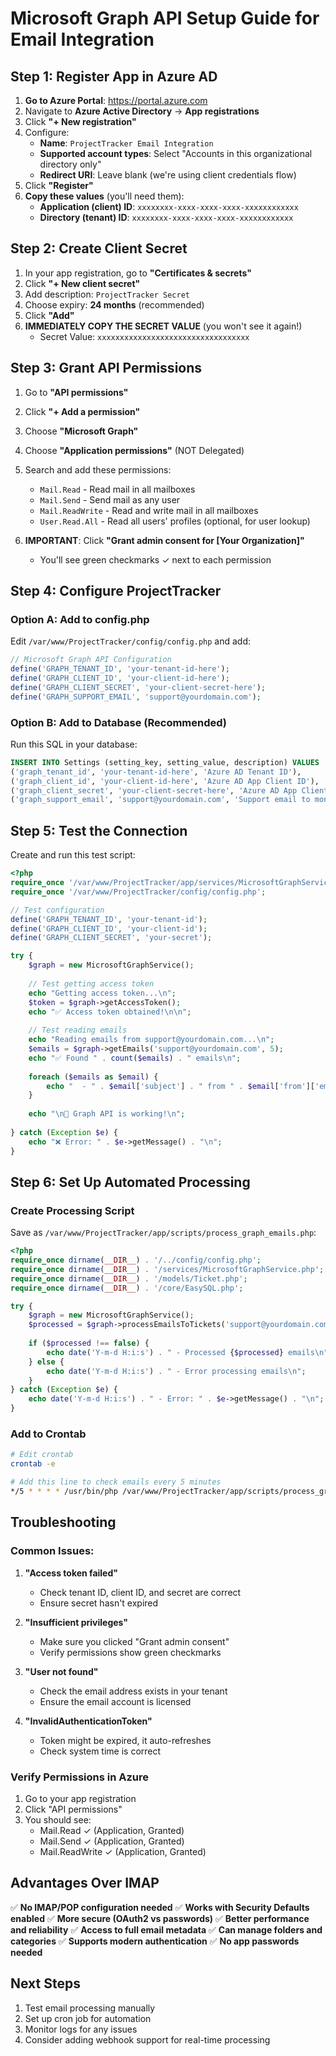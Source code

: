 # Microsoft Graph API Setup Guide for Email Integration

## Step 1: Register App in Azure AD

1. **Go to Azure Portal**: https://portal.azure.com
2. Navigate to **Azure Active Directory** → **App registrations**
3. Click **"+ New registration"**
4. Configure:
   - **Name**: `ProjectTracker Email Integration`
   - **Supported account types**: Select "Accounts in this organizational directory only"
   - **Redirect URI**: Leave blank (we're using client credentials flow)
5. Click **"Register"**
6. **Copy these values** (you'll need them):
   - **Application (client) ID**: `xxxxxxxx-xxxx-xxxx-xxxx-xxxxxxxxxxxx`
   - **Directory (tenant) ID**: `xxxxxxxx-xxxx-xxxx-xxxx-xxxxxxxxxxxx`

## Step 2: Create Client Secret

1. In your app registration, go to **"Certificates & secrets"**
2. Click **"+ New client secret"**
3. Add description: `ProjectTracker Secret`
4. Choose expiry: **24 months** (recommended)
5. Click **"Add"**
6. **IMMEDIATELY COPY THE SECRET VALUE** (you won't see it again!)
   - Secret Value: `xxxxxxxxxxxxxxxxxxxxxxxxxxxxxxxxxx`

## Step 3: Grant API Permissions

1. Go to **"API permissions"**
2. Click **"+ Add a permission"**
3. Choose **"Microsoft Graph"**
4. Choose **"Application permissions"** (NOT Delegated)
5. Search and add these permissions:
   - `Mail.Read` - Read mail in all mailboxes
   - `Mail.Send` - Send mail as any user
   - `Mail.ReadWrite` - Read and write mail in all mailboxes
   - `User.Read.All` - Read all users' profiles (optional, for user lookup)

6. **IMPORTANT**: Click **"Grant admin consent for [Your Organization]"**
   - You'll see green checkmarks ✓ next to each permission

## Step 4: Configure ProjectTracker

### Option A: Add to config.php

Edit `/var/www/ProjectTracker/config/config.php` and add:

```php
// Microsoft Graph API Configuration
define('GRAPH_TENANT_ID', 'your-tenant-id-here');
define('GRAPH_CLIENT_ID', 'your-client-id-here');
define('GRAPH_CLIENT_SECRET', 'your-client-secret-here');
define('GRAPH_SUPPORT_EMAIL', 'support@yourdomain.com');
```

### Option B: Add to Database (Recommended)

Run this SQL in your database:

```sql
INSERT INTO Settings (setting_key, setting_value, description) VALUES
('graph_tenant_id', 'your-tenant-id-here', 'Azure AD Tenant ID'),
('graph_client_id', 'your-client-id-here', 'Azure AD App Client ID'),
('graph_client_secret', 'your-client-secret-here', 'Azure AD App Client Secret'),
('graph_support_email', 'support@yourdomain.com', 'Support email to monitor');
```

## Step 5: Test the Connection

Create and run this test script:

```php
<?php
require_once '/var/www/ProjectTracker/app/services/MicrosoftGraphService.php';
require_once '/var/www/ProjectTracker/config/config.php';

// Test configuration
define('GRAPH_TENANT_ID', 'your-tenant-id');
define('GRAPH_CLIENT_ID', 'your-client-id');
define('GRAPH_CLIENT_SECRET', 'your-secret');

try {
    $graph = new MicrosoftGraphService();
    
    // Test getting access token
    echo "Getting access token...\n";
    $token = $graph->getAccessToken();
    echo "✅ Access token obtained!\n\n";
    
    // Test reading emails
    echo "Reading emails from support@yourdomain.com...\n";
    $emails = $graph->getEmails('support@yourdomain.com', 5);
    echo "✅ Found " . count($emails) . " emails\n";
    
    foreach ($emails as $email) {
        echo "  - " . $email['subject'] . " from " . $email['from']['emailAddress']['address'] . "\n";
    }
    
    echo "\n🎉 Graph API is working!\n";
    
} catch (Exception $e) {
    echo "❌ Error: " . $e->getMessage() . "\n";
}
```

## Step 6: Set Up Automated Processing

### Create Processing Script

Save as `/var/www/ProjectTracker/app/scripts/process_graph_emails.php`:

```php
<?php
require_once dirname(__DIR__) . '/../config/config.php';
require_once dirname(__DIR__) . '/services/MicrosoftGraphService.php';
require_once dirname(__DIR__) . '/models/Ticket.php';
require_once dirname(__DIR__) . '/core/EasySQL.php';

try {
    $graph = new MicrosoftGraphService();
    $processed = $graph->processEmailsToTickets('support@yourdomain.com');
    
    if ($processed !== false) {
        echo date('Y-m-d H:i:s') . " - Processed {$processed} emails\n";
    } else {
        echo date('Y-m-d H:i:s') . " - Error processing emails\n";
    }
} catch (Exception $e) {
    echo date('Y-m-d H:i:s') . " - Error: " . $e->getMessage() . "\n";
}
```

### Add to Crontab

```bash
# Edit crontab
crontab -e

# Add this line to check emails every 5 minutes
*/5 * * * * /usr/bin/php /var/www/ProjectTracker/app/scripts/process_graph_emails.php >> /var/log/email_processing.log 2>&1
```

## Troubleshooting

### Common Issues:

1. **"Access token failed"**
   - Check tenant ID, client ID, and secret are correct
   - Ensure secret hasn't expired

2. **"Insufficient privileges"**
   - Make sure you clicked "Grant admin consent"
   - Verify permissions show green checkmarks

3. **"User not found"**
   - Check the email address exists in your tenant
   - Ensure the email account is licensed

4. **"InvalidAuthenticationToken"**
   - Token might be expired, it auto-refreshes
   - Check system time is correct

### Verify Permissions in Azure

1. Go to your app registration
2. Click "API permissions"
3. You should see:
   - Mail.Read ✓ (Application, Granted)
   - Mail.Send ✓ (Application, Granted)
   - Mail.ReadWrite ✓ (Application, Granted)

## Advantages Over IMAP

✅ **No IMAP/POP configuration needed**
✅ **Works with Security Defaults enabled**
✅ **More secure (OAuth2 vs passwords)**
✅ **Better performance and reliability**
✅ **Access to full email metadata**
✅ **Can manage folders and categories**
✅ **Supports modern authentication**
✅ **No app passwords needed**

## Next Steps

1. Test email processing manually
2. Set up cron job for automation
3. Monitor logs for any issues
4. Consider adding webhook support for real-time processing

